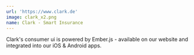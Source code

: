 ```yaml
---
url: 'https://www.clark.de'
image: clark_x2.png
name: Clark - Smart Insurance
---
```

Clark's consumer ui is powered by Ember.js - available on our website and integrated into our iOS & Android apps.